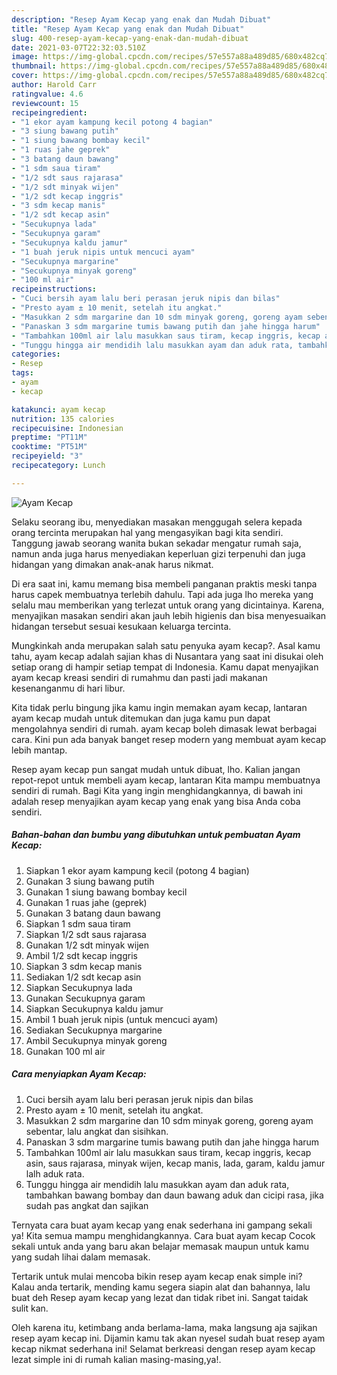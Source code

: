 ```yaml
---
description: "Resep Ayam Kecap yang enak dan Mudah Dibuat"
title: "Resep Ayam Kecap yang enak dan Mudah Dibuat"
slug: 400-resep-ayam-kecap-yang-enak-dan-mudah-dibuat
date: 2021-03-07T22:32:03.510Z
image: https://img-global.cpcdn.com/recipes/57e557a88a489d85/680x482cq70/ayam-kecap-foto-resep-utama.jpg
thumbnail: https://img-global.cpcdn.com/recipes/57e557a88a489d85/680x482cq70/ayam-kecap-foto-resep-utama.jpg
cover: https://img-global.cpcdn.com/recipes/57e557a88a489d85/680x482cq70/ayam-kecap-foto-resep-utama.jpg
author: Harold Carr
ratingvalue: 4.6
reviewcount: 15
recipeingredient:
- "1 ekor ayam kampung kecil potong 4 bagian"
- "3 siung bawang putih"
- "1 siung bawang bombay kecil"
- "1 ruas jahe geprek"
- "3 batang daun bawang"
- "1 sdm saua tiram"
- "1/2 sdt saus rajarasa"
- "1/2 sdt minyak wijen"
- "1/2 sdt kecap inggris"
- "3 sdm kecap manis"
- "1/2 sdt kecap asin"
- "Secukupnya lada"
- "Secukupnya garam"
- "Secukupnya kaldu jamur"
- "1 buah jeruk nipis untuk mencuci ayam"
- "Secukupnya margarine"
- "Secukupnya minyak goreng"
- "100 ml air"
recipeinstructions:
- "Cuci bersih ayam lalu beri perasan jeruk nipis dan bilas"
- "Presto ayam ± 10 menit, setelah itu angkat."
- "Masukkan 2 sdm margarine dan 10 sdm minyak goreng, goreng ayam sebentar, lalu angkat dan sisihkan."
- "Panaskan 3 sdm margarine tumis bawang putih dan jahe hingga harum"
- "Tambahkan 100ml air lalu masukkan saus tiram, kecap inggris, kecap asin, saus rajarasa, minyak wijen, kecap manis, lada, garam, kaldu jamur lalh aduk rata."
- "Tunggu hingga air mendidih lalu masukkan ayam dan aduk rata, tambahkan bawang bombay dan daun bawang aduk dan cicipi rasa, jika sudah pas angkat dan sajikan"
categories:
- Resep
tags:
- ayam
- kecap

katakunci: ayam kecap 
nutrition: 135 calories
recipecuisine: Indonesian
preptime: "PT11M"
cooktime: "PT51M"
recipeyield: "3"
recipecategory: Lunch

---
```



![Ayam Kecap](https://img-global.cpcdn.com/recipes/57e557a88a489d85/680x482cq70/ayam-kecap-foto-resep-utama.jpg)

Selaku seorang ibu, menyediakan masakan menggugah selera kepada orang tercinta merupakan hal yang mengasyikan bagi kita sendiri. Tanggung jawab seorang  wanita bukan sekadar mengatur rumah saja, namun anda juga harus menyediakan keperluan gizi terpenuhi dan juga hidangan yang dimakan anak-anak harus nikmat.

Di era  saat ini, kamu memang bisa membeli panganan praktis meski tanpa harus capek membuatnya terlebih dahulu. Tapi ada juga lho mereka yang selalu mau memberikan yang terlezat untuk orang yang dicintainya. Karena, menyajikan masakan sendiri akan jauh lebih higienis dan bisa menyesuaikan hidangan tersebut sesuai kesukaan keluarga tercinta. 



Mungkinkah anda merupakan salah satu penyuka ayam kecap?. Asal kamu tahu, ayam kecap adalah sajian khas di Nusantara yang saat ini disukai oleh setiap orang di hampir setiap tempat di Indonesia. Kamu dapat menyajikan ayam kecap kreasi sendiri di rumahmu dan pasti jadi makanan kesenanganmu di hari libur.

Kita tidak perlu bingung jika kamu ingin memakan ayam kecap, lantaran ayam kecap mudah untuk ditemukan dan juga kamu pun dapat mengolahnya sendiri di rumah. ayam kecap boleh dimasak lewat berbagai cara. Kini pun ada banyak banget resep modern yang membuat ayam kecap lebih mantap.

Resep ayam kecap pun sangat mudah untuk dibuat, lho. Kalian jangan repot-repot untuk membeli ayam kecap, lantaran Kita mampu membuatnya sendiri di rumah. Bagi Kita yang ingin menghidangkannya, di bawah ini adalah resep menyajikan ayam kecap yang enak yang bisa Anda coba sendiri.

<!--inarticleads1-->

##### Bahan-bahan dan bumbu yang dibutuhkan untuk pembuatan Ayam Kecap:

1. Siapkan 1 ekor ayam kampung kecil (potong 4 bagian)
1. Gunakan 3 siung bawang putih
1. Gunakan 1 siung bawang bombay kecil
1. Gunakan 1 ruas jahe (geprek)
1. Gunakan 3 batang daun bawang
1. Siapkan 1 sdm saua tiram
1. Siapkan 1/2 sdt saus rajarasa
1. Gunakan 1/2 sdt minyak wijen
1. Ambil 1/2 sdt kecap inggris
1. Siapkan 3 sdm kecap manis
1. Sediakan 1/2 sdt kecap asin
1. Siapkan Secukupnya lada
1. Gunakan Secukupnya garam
1. Siapkan Secukupnya kaldu jamur
1. Ambil 1 buah jeruk nipis (untuk mencuci ayam)
1. Sediakan Secukupnya margarine
1. Ambil Secukupnya minyak goreng
1. Gunakan 100 ml air




<!--inarticleads2-->

##### Cara menyiapkan Ayam Kecap:

1. Cuci bersih ayam lalu beri perasan jeruk nipis dan bilas
1. Presto ayam ± 10 menit, setelah itu angkat.
1. Masukkan 2 sdm margarine dan 10 sdm minyak goreng, goreng ayam sebentar, lalu angkat dan sisihkan.
1. Panaskan 3 sdm margarine tumis bawang putih dan jahe hingga harum
1. Tambahkan 100ml air lalu masukkan saus tiram, kecap inggris, kecap asin, saus rajarasa, minyak wijen, kecap manis, lada, garam, kaldu jamur lalh aduk rata.
1. Tunggu hingga air mendidih lalu masukkan ayam dan aduk rata, tambahkan bawang bombay dan daun bawang aduk dan cicipi rasa, jika sudah pas angkat dan sajikan




Ternyata cara buat ayam kecap yang enak sederhana ini gampang sekali ya! Kita semua mampu menghidangkannya. Cara buat ayam kecap Cocok sekali untuk anda yang baru akan belajar memasak maupun untuk kamu yang sudah lihai dalam memasak.

Tertarik untuk mulai mencoba bikin resep ayam kecap enak simple ini? Kalau anda tertarik, mending kamu segera siapin alat dan bahannya, lalu buat deh Resep ayam kecap yang lezat dan tidak ribet ini. Sangat taidak sulit kan. 

Oleh karena itu, ketimbang anda berlama-lama, maka langsung aja sajikan resep ayam kecap ini. Dijamin kamu tak akan nyesel sudah buat resep ayam kecap nikmat sederhana ini! Selamat berkreasi dengan resep ayam kecap lezat simple ini di rumah kalian masing-masing,ya!.

